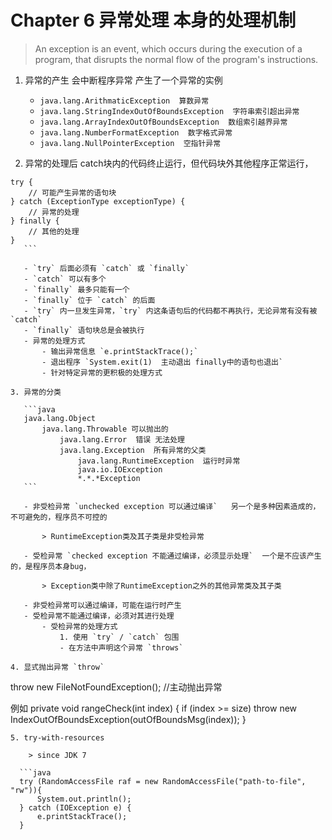 # Chapter 6 异常处理  本身的处理机制

> An exception is an event, which occurs during the execution of a program, that disrupts the normal flow of the program's instructions.

1. 异常的产生 会中断程序异常 产生了一个异常的实例
    - `java.lang.ArithmaticException  算数异常`
    - `java.lang.StringIndexOutOfBoundsException  字符串索引超出异常`
    - `java.lang.ArrayIndexOutOfBoundsException  数组索引越界异常`
    - `java.lang.NumberFormatException  数字格式异常`
    - `java.lang.NullPointerException  空指针异常`
        
2. 异常的处理后  catch块内的代码终止运行，但代码块外其他程序正常运行，  

 ```
 try {
     // 可能产生异常的语句块
 } catch (ExceptionType exceptionType) {
     // 异常的处理
 } finally {
     // 其他的处理
 }
    ```
    
    - `try` 后面必须有 `catch` 或 `finally`
    - `catch` 可以有多个
    - `finally` 最多只能有一个
    - `finally` 位于 `catch` 的后面
    - `try` 内一旦发生异常，`try` 内这条语句后的代码都不再执行，无论异常有没有被 `catch`
    - `finally` 语句块总是会被执行
    - 异常的处理方式
        - 输出异常信息 `e.printStackTrace();`
        - 退出程序 `System.exit(1)  主动退出 finally中的语句也退出`
        - 针对特定异常的更积极的处理方式

3. 异常的分类

    ```java
    java.lang.Object
        java.lang.Throwable 可以抛出的
            java.lang.Error  错误 无法处理
            java.lang.Exception  所有异常的父类
                java.lang.RuntimeException  运行时异常
                java.io.IOException
                *.*.*Exception
    ```

    - 非受检异常 `unchecked exception 可以通过编译`   另一个是多种因素造成的，不可避免的，程序员不可控的
        
        > RuntimeException类及其子类是非受检异常

    - 受检异常 `checked exception 不能通过编译，必须显示处理`  一个是不应该产生的，是程序员本身bug，
    
        > Exception类中除了RuntimeException之外的其他异常类及其子类
    
    - 非受检异常可以通过编译，可能在运行时产生
    - 受检异常不能通过编译，必须对其进行处理
        - 受检异常的处理方式
            1. 使用 `try` / `catch` 包围
            - 在方法中声明这个异常 `throws`

4. 显式抛出异常 `throw`

```
throw new FileNotFoundException(); //主动抛出异常

例如
 private void rangeCheck(int index) {
        if (index >= size)
            throw new IndexOutOfBoundsException(outOfBoundsMsg(index));
    }
```
5. try-with-resources

    > since JDK 7

  ```java
  try (RandomAccessFile raf = new RandomAccessFile("path-to-file", "rw")){
      System.out.println();
  } catch (IOException e) {
      e.printStackTrace();
  }
  ```



